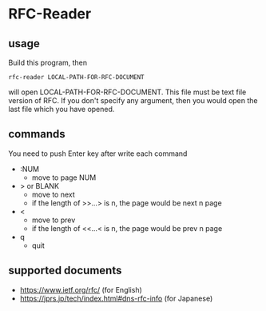 # RFC-Reader

## usage

Build this program, then

```
rfc-reader LOCAL-PATH-FOR-RFC-DOCUMENT
```
will open LOCAL-PATH-FOR-RFC-DOCUMENT.
This file must be text file version of RFC.
If you don't specify any argument, then you would open the last file which you have opened.

## commands

You need to push Enter key after write each command

- :NUM 
  - move to page NUM
- \> or BLANK
  - move to next
  - if the length of \>\>...\> is n, the page would be next n page
- < 
  - move to prev
  - if the length of <<...< is n, the page would be prev n page
- q
  - quit

## supported documents

- https://www.ietf.org/rfc/ (for English)
- https://jprs.jp/tech/index.html#dns-rfc-info (for Japanese)
